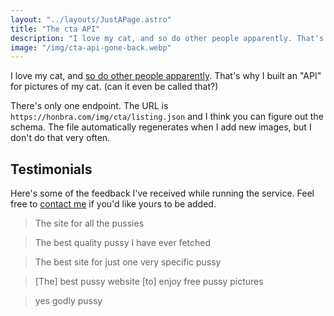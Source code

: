 ```yaml
---
layout: "../layouts/JustAPage.astro"
title: "The cta API"
description: "I love my cat, and so do other people apparently. That's why I built an \"API\" for pictures of my cat. (can it even be called that?)"
image: "/img/cta-api-gone-back.webp"
---
```


I love my cat, and [so do other people apparently](#testimonials). That's why I built an "API" for pictures of my cat. (can it even be called that?)

There's only one endpoint. The URL is `https://honbra.com/img/cta/listing.json` and I think you can figure out the schema. The file automatically regenerates when I add new images, but I don't do that very often.

## Testimonials

Here's some of the feedback I've received while running the service. Feel free to [contact me](/links) if you'd like yours to be added.

> The site for all the pussies

> The best quality pussy I have ever fetched

> The best site for just one very specific pussy

> [The] best pussy website [to] enjoy free pussy pictures

> yes godly pussy
